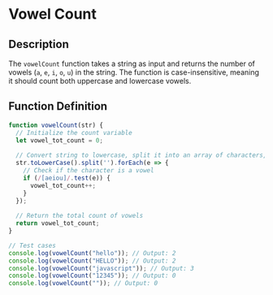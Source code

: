 # Vowel Count

## Description

The `vowelCount` function takes a string as input and returns the number of vowels (`a`, `e`, `i`, `o`, `u`) in the string. The function is case-insensitive, meaning it should count both uppercase and lowercase vowels.

## Function Definition

```javascript
function vowelCount(str) {
  // Initialize the count variable
  let vowel_tot_count = 0;
  
  // Convert string to lowercase, split it into an array of characters, and iterate over each character
  str.toLowerCase().split('').forEach(e => {
    // Check if the character is a vowel
    if (/[aeiou]/.test(e)) {
      vowel_tot_count++;
    }
  });
  
  // Return the total count of vowels
  return vowel_tot_count;
}

// Test cases
console.log(vowelCount("hello")); // Output: 2
console.log(vowelCount("HELLO")); // Output: 2
console.log(vowelCount("javascript")); // Output: 3
console.log(vowelCount("12345")); // Output: 0
console.log(vowelCount("")); // Output: 0